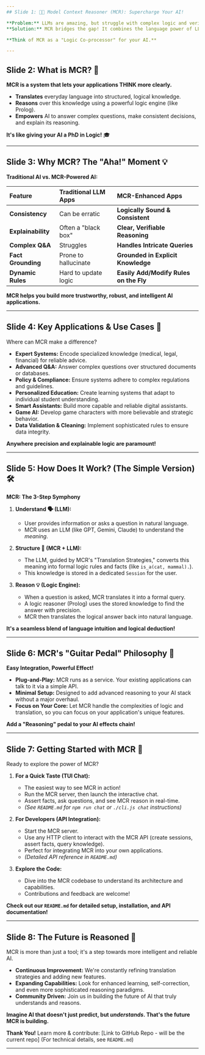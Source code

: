 ```yaml
---
## Slide 1: 🧠✨ Model Context Reasoner (MCR): Supercharge Your AI!

**Problem:** LLMs are amazing, but struggle with complex logic and verifiable facts.
**Solution:** MCR bridges the gap! It combines the language power of LLMs with the precision of formal logic.

**Think of MCR as a "Logic Co-processor" for your AI.**

---
```

## Slide 2: What is MCR? 🤔

**MCR is a system that lets your applications THINK more clearly.**

*   **Translates** everyday language into structured, logical knowledge.
*   **Reasons** over this knowledge using a powerful logic engine (like Prolog).
*   **Empowers** AI to answer complex questions, make consistent decisions, and explain its reasoning.

**It's like giving your AI a PhD in Logic!** 🎓

---
## Slide 3: Why MCR? The "Aha!" Moment 💡

**Traditional AI vs. MCR-Powered AI:**

| Feature          | Traditional LLM Apps | MCR-Enhanced Apps                     |
| :--------------- | :------------------- | :------------------------------------ |
| **Consistency**  | Can be erratic       | **Logically Sound & Consistent**      |
| **Explainability**| Often a "black box"  | **Clear, Verifiable Reasoning**       |
| **Complex Q&A**  | Struggles            | **Handles Intricate Queries**         |
| **Fact Grounding**| Prone to hallucinate | **Grounded in Explicit Knowledge**    |
| **Dynamic Rules**| Hard to update logic | **Easily Add/Modify Rules on the Fly**|

**MCR helps you build more trustworthy, robust, and intelligent AI applications.**

---
## Slide 4: Key Applications & Use Cases 🚀

Where can MCR make a difference?

*   **Expert Systems:** Encode specialized knowledge (medical, legal, financial) for reliable advice.
*   **Advanced Q&A:** Answer complex questions over structured documents or databases.
*   **Policy & Compliance:** Ensure systems adhere to complex regulations and guidelines.
*   **Personalized Education:** Create learning systems that adapt to individual student understanding.
*   **Smart Assistants:** Build more capable and reliable digital assistants.
*   **Game AI:** Develop game characters with more believable and strategic behavior.
*   **Data Validation & Cleaning:** Implement sophisticated rules to ensure data integrity.

**Anywhere precision and explainable logic are paramount!**

---
## Slide 5: How Does It Work? (The Simple Version) 🛠️

**MCR: The 3-Step Symphony**

1.  **Understand 🗣️ (LLM):**
    *   User provides information or asks a question in natural language.
    *   MCR uses an LLM (like GPT, Gemini, Claude) to understand the *meaning*.

2.  **Structure 🧠 (MCR + LLM):**
    *   The LLM, guided by MCR's "Translation Strategies," converts this meaning into formal logic rules and facts (like `is_a(cat, mammal).`).
    *   This knowledge is stored in a dedicated `Session` for the user.

3.  **Reason 💡 (Logic Engine):**
    *   When a question is asked, MCR translates it into a formal query.
    *   A logic reasoner (Prolog) uses the stored knowledge to find the answer with precision.
    *   MCR then translates the logical answer back into natural language.

**It's a seamless blend of language intuition and logical deduction!**

---
## Slide 6: MCR's "Guitar Pedal" Philosophy 🎸

**Easy Integration, Powerful Effect!**

*   **Plug-and-Play:** MCR runs as a service. Your existing applications can talk to it via a simple API.
*   **Minimal Setup:** Designed to add advanced reasoning to your AI stack without a major overhaul.
*   **Focus on Your Core:** Let MCR handle the complexities of logic and translation, so you can focus on your application's unique features.

**Add a "Reasoning" pedal to your AI effects chain!**

---
## Slide 7: Getting Started with MCR 🏁

Ready to explore the power of MCR?

1.  **For a Quick Taste (TUI Chat):**
    *   The easiest way to see MCR in action!
    *   Run the MCR server, then launch the interactive chat.
    *   Assert facts, ask questions, and see MCR reason in real-time.
    *   *(See `README.md` for `npm run chat` or `./cli.js chat` instructions)*

2.  **For Developers (API Integration):**
    *   Start the MCR server.
    *   Use any HTTP client to interact with the MCR API (create sessions, assert facts, query knowledge).
    *   Perfect for integrating MCR into your own applications.
    *   *(Detailed API reference in `README.md`)*

3.  **Explore the Code:**
    *   Dive into the MCR codebase to understand its architecture and capabilities.
    *   Contributions and feedback are welcome!

**Check out our `README.md` for detailed setup, installation, and API documentation!**

---
## Slide 8: The Future is Reasoned 🌟

MCR is more than just a tool; it's a step towards more intelligent and reliable AI.

*   **Continuous Improvement:** We're constantly refining translation strategies and adding new features.
*   **Expanding Capabilities:** Look for enhanced learning, self-correction, and even more sophisticated reasoning paradigms.
*   **Community Driven:** Join us in building the future of AI that truly understands and reasons.

**Imagine AI that doesn't just predict, but *understands*. That's the future MCR is building.**

**Thank You!**
Learn more & contribute: [Link to GitHub Repo - will be the current repo]
(For technical details, see `README.md`)

---
